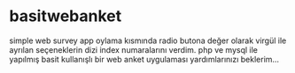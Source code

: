 # basitwebanket
simple web survey app
oylama kısmında radio butona değer olarak virgül ile ayrılan seçeneklerin dizi index numaralarını verdim.
php ve mysql ile yapılmış basit kullanışlı bir web anket uygulaması
yardımlarınızı beklerim...
